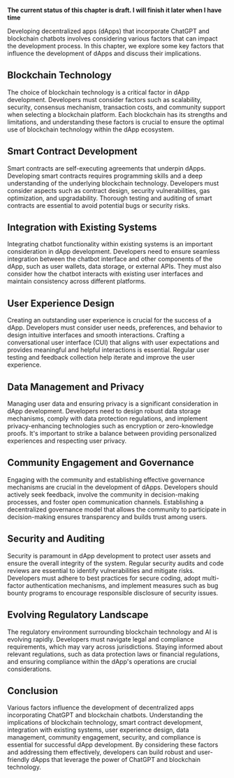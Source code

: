 **The current status of this chapter is draft. I will finish it later when I have time**

Developing decentralized apps (dApps) that incorporate ChatGPT and blockchain chatbots involves considering various factors that can impact the development process. In this chapter, we explore some key factors that influence the development of dApps and discuss their implications.

**Blockchain Technology**
-------------------------

The choice of blockchain technology is a critical factor in dApp development. Developers must consider factors such as scalability, security, consensus mechanism, transaction costs, and community support when selecting a blockchain platform. Each blockchain has its strengths and limitations, and understanding these factors is crucial to ensure the optimal use of blockchain technology within the dApp ecosystem.

**Smart Contract Development**
------------------------------

Smart contracts are self-executing agreements that underpin dApps. Developing smart contracts requires programming skills and a deep understanding of the underlying blockchain technology. Developers must consider aspects such as contract design, security vulnerabilities, gas optimization, and upgradability. Thorough testing and auditing of smart contracts are essential to avoid potential bugs or security risks.

**Integration with Existing Systems**
-------------------------------------

Integrating chatbot functionality within existing systems is an important consideration in dApp development. Developers need to ensure seamless integration between the chatbot interface and other components of the dApp, such as user wallets, data storage, or external APIs. They must also consider how the chatbot interacts with existing user interfaces and maintain consistency across different platforms.

**User Experience Design**
--------------------------

Creating an outstanding user experience is crucial for the success of a dApp. Developers must consider user needs, preferences, and behavior to design intuitive interfaces and smooth interactions. Crafting a conversational user interface (CUI) that aligns with user expectations and provides meaningful and helpful interactions is essential. Regular user testing and feedback collection help iterate and improve the user experience.

**Data Management and Privacy**
-------------------------------

Managing user data and ensuring privacy is a significant consideration in dApp development. Developers need to design robust data storage mechanisms, comply with data protection regulations, and implement privacy-enhancing technologies such as encryption or zero-knowledge proofs. It's important to strike a balance between providing personalized experiences and respecting user privacy.

**Community Engagement and Governance**
---------------------------------------

Engaging with the community and establishing effective governance mechanisms are crucial in the development of dApps. Developers should actively seek feedback, involve the community in decision-making processes, and foster open communication channels. Establishing a decentralized governance model that allows the community to participate in decision-making ensures transparency and builds trust among users.

**Security and Auditing**
-------------------------

Security is paramount in dApp development to protect user assets and ensure the overall integrity of the system. Regular security audits and code reviews are essential to identify vulnerabilities and mitigate risks. Developers must adhere to best practices for secure coding, adopt multi-factor authentication mechanisms, and implement measures such as bug bounty programs to encourage responsible disclosure of security issues.

**Evolving Regulatory Landscape**
---------------------------------

The regulatory environment surrounding blockchain technology and AI is evolving rapidly. Developers must navigate legal and compliance requirements, which may vary across jurisdictions. Staying informed about relevant regulations, such as data protection laws or financial regulations, and ensuring compliance within the dApp's operations are crucial considerations.

Conclusion
----------

Various factors influence the development of decentralized apps incorporating ChatGPT and blockchain chatbots. Understanding the implications of blockchain technology, smart contract development, integration with existing systems, user experience design, data management, community engagement, security, and compliance is essential for successful dApp development. By considering these factors and addressing them effectively, developers can build robust and user-friendly dApps that leverage the power of ChatGPT and blockchain technology.

